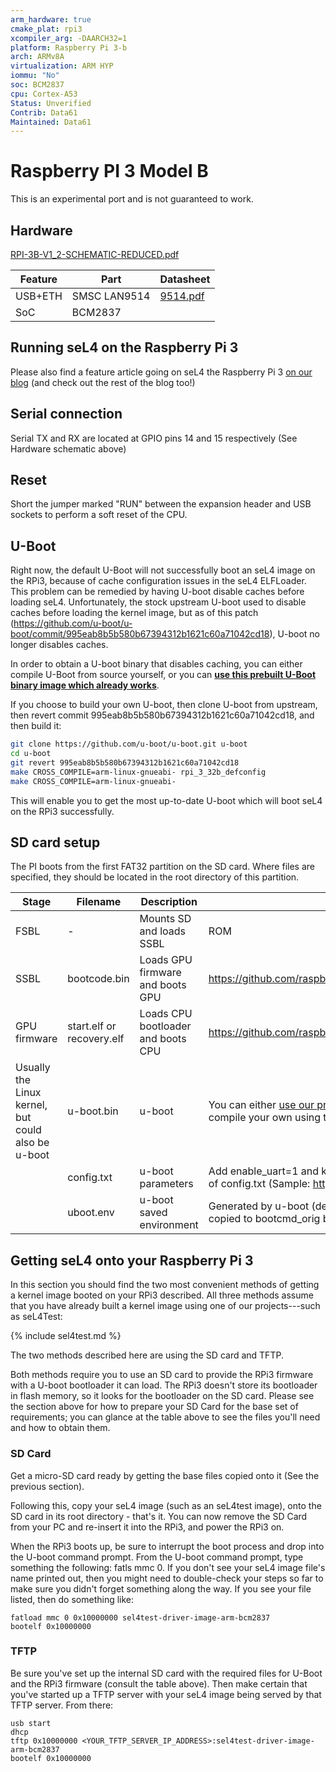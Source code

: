 ```yaml
---
arm_hardware: true
cmake_plat: rpi3
xcompiler_arg: -DAARCH32=1
platform: Raspberry Pi 3-b
arch: ARMv8A
virtualization: ARM HYP
iommu: "No"
soc: BCM2837
cpu: Cortex-A53
Status: Unverified
Contrib: Data61
Maintained: Data61
---
```


# Raspberry PI 3 Model B

This is an experimental port and is not guaranteed to work.

## Hardware

[RPI-3B-V1_2-SCHEMATIC-REDUCED.pdf](https://www.raspberrypi.org/documentation/hardware/raspberrypi/schematics/RPI-3B-V1_2-SCHEMATIC-REDUCED.pdf)

|Feature |Part |Datasheet |
|-|-|-|
|USB+ETH |SMSC LAN9514|[9514.pdf](http://ww1.microchip.com/downloads/en/DeviceDoc/9514.pdf)| 
|SoC |BCM2837 | |

## Running seL4 on the Raspberry Pi 3


Please also find a feature article going on seL4 the Raspberry Pi 3
[on our blog](https://research.csiro.au/tsblog/sel4-raspberry-pi-3/) (and check out the rest of the blog too!)

## Serial connection
 Serial TX and RX are located at GPIO pins 14 and
15 respectively (See Hardware schematic above) 

## Reset
Short the jumper marked "RUN" between the expansion header and USB sockets to
perform a soft reset of the CPU.

## U-Boot


Right now, the default U-Boot will not successfully boot an seL4 image
on the RPi3, because of cache configuration issues in the seL4
ELFLoader. This problem can be remedied by having U-boot disable caches
before loading seL4. Unfortunately, the stock upstream U-boot used to
disable caches before loading the kernel image, but as of this patch
(<https://github.com/u-boot/u-boot/commit/995eab8b5b580b67394312b1621c60a71042cd18>),
U-boot no longer disables caches.

In order to obtain a U-boot binary that disables caching, you can either
compile U-Boot from source yourself, or you can
**[use this prebuilt U-Boot binary image which already works](https://sel4.systems/Info/Docs/u-boot-working-rpi3-32bit-v2017.11.bin)**.

If you choose to build your own U-boot, then clone U-boot from upstream,
then revert commit 995eab8b5b580b67394312b1621c60a71042cd18, and then
build it:
```bash
git clone https://github.com/u-boot/u-boot.git u-boot
cd u-boot
git revert 995eab8b5b580b67394312b1621c60a71042cd18
make CROSS_COMPILE=arm-linux-gnueabi- rpi_3_32b_defconfig
make CROSS_COMPILE=arm-linux-gnueabi-
```

This will enable you to get the most up-to-date U-boot which will boot
seL4 on the RPi3 successfully.

## SD card setup
 The PI boots from the first FAT32 partition on the
SD card. Where files are specified, they should be located in the root
directory of this partition. 

|Stage |Filename |Description |Source| 
|-|-|-|-|
|FSBL |- |Mounts SD and loads SSBL |ROM |
|SSBL |bootcode.bin|Loads GPU firmware and boots GPU|<https://github.com/raspberrypi/firmware/tree/master/boot> |
|GPU firmware |start.elf or recovery.elf |Loads CPU bootloader and boots CPU |<https://github.com/raspberrypi/firmware/tree/master/boot> |
|Usually the Linux kernel, but could also be u-boot |u-boot.bin |u-boot| You can either [use our prebuilt U-boot which works](https://sel4.systems/Info/Docs/u-boot-working-rpi3-32bit-v2017.11.bin), or compile your own using the instructions above | 
||config.txt|u-boot parameters |Add enable_uart=1 and kernel=u-boot.bin to the bottom of config.txt (Sample: <http://codepad.org/ykVYFSyP>) |
||uboot.env |u-boot saved environment |Generated by u-boot (default environment) bootcmd copied to bootcmd_orig bootcmd and bootdelay removed |

## Getting seL4 onto your Raspberry Pi 3
In this section you should
find the two most convenient methods of getting a kernel image booted on
your RPi3 described. All three methods assume that you have already
built a kernel image using one of our projects---such as seL4Test:

{% include sel4test.md %}

The two methods described here are using the SD card and TFTP.

Both methods require you to use an SD card to provide the RPi3 firmware
with a U-boot bootloader it can load. The RPi3 doesn't store its
bootloader in flash memory, so it looks for the bootloader on the SD
card. Please see the section above for how to prepare your SD Card for
the base set of requirements; you can glance at the table above to see
the files you'll need and how to obtain them.

### SD Card
 Get a micro-SD card ready by getting the base files
copied onto it (See the previous section).

Following this, copy your seL4 image (such as an seL4test image), onto
the SD card in its root directory - that's it. You can now remove the SD
Card from your PC and re-insert it into the RPi3, and power the RPi3 on.

When the RPi3 boots up, be sure to interrupt the boot process and drop
into the U-boot command prompt. From the U-boot command prompt, type
something the following: fatls mmc 0. If you don't see your seL4 image
file's name printed out, then you might need to double-check your steps
so far to make sure you didn't forget something along the way. If you
see your file listed, then do something like:
```
fatload mmc 0 0x10000000 sel4test-driver-image-arm-bcm2837
bootelf 0x10000000
```

### TFTP


Be sure you've set up the internal SD card with the required files for
U-Boot and the RPi3 firmware (consult the table above). Then make
certain that you've started up a TFTP server with your seL4 image being
served by that TFTP server. From there:
```
usb start
dhcp
tftp 0x10000000 <YOUR_TFTP_SERVER_IP_ADDRESS>:sel4test-driver-image-arm-bcm2837
bootelf 0x10000000
```
